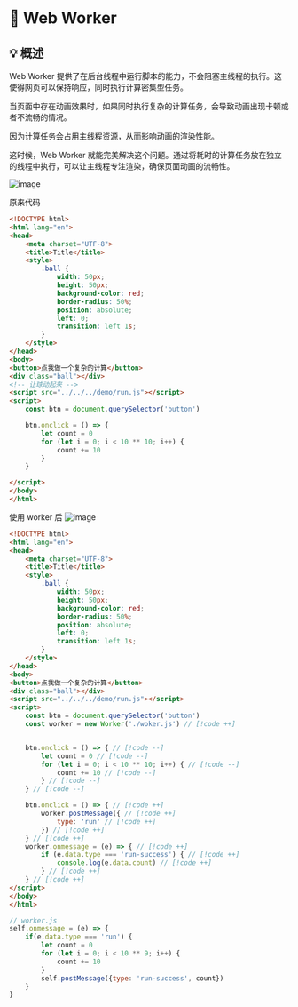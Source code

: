 # 🤖 Web Worker

## 💡 概述

Web Worker 提供了在后台线程中运行脚本的能力，不会阻塞主线程的执行。这使得网页可以保持响应，同时执行计算密集型任务。


当页面中存在动画效果时，如果同时执行复杂的计算任务，会导致动画出现卡顿或者不流畅的情况。

因为计算任务会占用主线程资源，从而影响动画的渲染性能。

这时候，Web Worker 就能完美解决这个问题。通过将耗时的计算任务放在独立的线程中执行，可以让主线程专注渲染，确保页面动画的流畅性。

![image](https://raw.githubusercontent.com/patty-yang/pic/img/test/ball.gif)

原来代码

```html
<!DOCTYPE html>
<html lang="en">
<head>
    <meta charset="UTF-8">
    <title>Title</title>
    <style>
        .ball {
            width: 50px;
            height: 50px;
            background-color: red;
            border-radius: 50%;
            position: absolute;
            left: 0;
            transition: left 1s;
        }
    </style>
</head>
<body>
<button>点我做一个复杂的计算</button>
<div class="ball"></div>
<!-- 让球动起来 -->
<script src="../../../demo/run.js"></script>
<script>
    const btn = document.querySelector('button')

    btn.onclick = () => {
        let count = 0
        for (let i = 0; i < 10 ** 10; i++) {
            count += 10
        }
    }

</script>
</body>
</html>
```


使用 worker 后
![image](https://raw.githubusercontent.com/patty-yang/pic/img/test/ball-result.gif)

```html
<!DOCTYPE html>
<html lang="en">
<head>
    <meta charset="UTF-8">
    <title>Title</title>
    <style>
        .ball {
            width: 50px;
            height: 50px;
            background-color: red;
            border-radius: 50%;
            position: absolute;
            left: 0;
            transition: left 1s;
        }
    </style>
</head>
<body>
<button>点我做一个复杂的计算</button>
<div class="ball"></div>
<script src="../../../demo/run.js"></script>
<script>
    const btn = document.querySelector('button')
    const worker = new Worker('./woker.js') // [!code ++] 


    btn.onclick = () => { // [!code --]
        let count = 0 // [!code --]
        for (let i = 0; i < 10 ** 10; i++) { // [!code --]
            count += 10 // [!code --]
        } // [!code --] 
    } // [!code --]

    btn.onclick = () => { // [!code ++]
        worker.postMessage({ // [!code ++]
            type: 'run' // [!code ++]
        }) // [!code ++]
    } // [!code ++]
    worker.onmessage = (e) => { // [!code ++]
        if (e.data.type === 'run-success') { // [!code ++]
            console.log(e.data.count) // [!code ++]
        } // [!code ++]
    } // [!code ++]
</script>
</body>
</html>
```

```js
// worker.js 
self.onmessage = (e) => {
    if(e.data.type === 'run') {
        let count = 0
        for (let i = 0; i < 10 ** 9; i++) {
            count += 10
        }
        self.postMessage({type: 'run-success', count})
    }
}

```